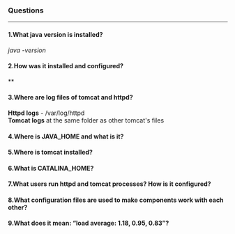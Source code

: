 



### Questions
---

#### 1.What java version is installed?

*java -version*

#### 2.How was it installed and configured?
**

#### 3.Where are log files of tomcat and httpd?
**Httpd logs** - /var/log/httpd  
**Tomcat logs** at the same folder as other tomcat's files

#### 4.Where is JAVA_HOME and what is it?
#### 5.Where is tomcat installed?
#### 6.What is CATALINA_HOME?
#### 7.What users run httpd and tomcat processes? How is it configured?
#### 8.What configuration files are used to make components work with each other?
#### 9.What does it mean: “load average: 1.18, 0.95, 0.83”?

